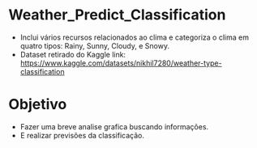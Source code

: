 # Weather_Predict_Classification
- Inclui vários recursos relacionados ao clima e categoriza o clima em quatro tipos: Rainy, Sunny, Cloudy, e Snowy.
- Dataset retirado do Kaggle link: https://www.kaggle.com/datasets/nikhil7280/weather-type-classification

# Objetivo
- Fazer uma breve analise grafica buscando informações.
- E realizar previsões da classificação.

